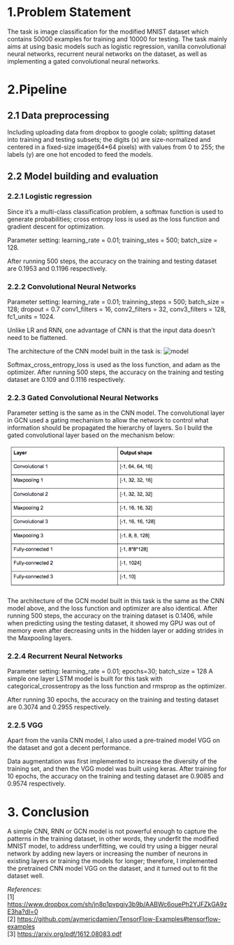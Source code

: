 # 1.Problem Statement
The task is image classification for the modified MNIST dataset which contains 50000 examples for training and 10000 for testing. The task mainly aims at using basic models such as logistic regression, vanilla convolutional neural networks, recurrent neural networks on the dataset, as well as implementing a gated convolutional neural networks.  

# 2.Pipeline
## 2.1 Data preprocessing 
Including uploading data from dropbox to google colab; 
splitting dataset into training and testing subsets; 
the digits (x) are size-normalized and centered in a fixed-size image(64*64 pixels) with values from 0 to 255; the labels (y) are one hot encoded to feed the models.

## 2.2 Model building and evaluation
### 2.2.1 Logistic regression

Since it’s a multi-class classification problem, a softmax function is used to generate probabilities; cross entropy loss is used as the loss function and gradient descent for optimization.  

Parameter setting: learning_rate = 0.01; training_stes = 500; batch_size = 128.

After running 500 steps, the accuracy on the training and testing dataset are 0.1953 and  0.1196 respectively.

### 2.2.2 Convolutional Neural Networks

Parameter setting: learning_rate = 0.01; trainning_steps = 500; batch_size = 128; dropout = 0.7
conv1_filters = 16, conv2_filters = 32, conv3_filters = 128, fc1_units = 1024.

Unlike LR and RNN, one advantage of CNN is that the input data doesn’t need to be flattened.

The architecture of the CNN model built in the task is: 
![model](/images/logo.png)

Softmax_cross_entropy_loss is used as the loss function, and adam as the optimizer. After running 500 steps, the accuracy on the training and testing dataset are 0.109 and  0.1116 respectively.  

### 2.2.3 Gated Convolutional Neural Networks

Parameter setting is the same as in the CNN model.
The convolutional layer in GCN used a gating mechanism to allow the network to control what information should be propagated the hierarchy of layers. So I build the gated convolutional layer based on the mechanism below:

![CNN architecture](https://github.com/fangyiyu/Fangyi_Yu_Modified_MNIST/blob/master/CNN%20architecture.png)

The architecture of the GCN model built in this task is the same as the CNN model above, and the loss function and optimizer are also identical. After running 500 steps, the accuracy on the training dataset is 0.1406, while when predicting using the testing dataset, it showed my GPU was out of memory even after decreasing units in the hidden layer or adding strides in the Maxpooling layers.  

### 2.2.4 Recurrent Neural Networks

Parameter setting: learning_rate = 0.01; epochs=30; batch_size = 128
A simple one layer LSTM model is built for this task with categorical_crossentropy as the loss function and rmsprop as  the optimizer.

After running 30 epochs, the accuracy on the training and testing dataset are 0.3074 and  0.2955 respectively.

### 2.2.5 VGG

Apart from the vanila CNN model, I also used a pre-trained model VGG on the dataset and got a decent performance.

Data augmentation was first implemented to increase the diversity of the training set, and then the VGG model was built using keras. After training for 10 epochs, the accuracy on the training and testing dataset are 0.9085 and  0.9574 respectively.

# 3. Conclusion

A simple CNN, RNN or GCN model is not powerful enough to capture the patterns in the training dataset, in other words, they underfit the modified MNIST model, to address underfitting, we could try using a bigger neural network by adding new layers or increasing the number of neurons in existing layers or training the models for longer; therefore, I implemented the pretrained CNN model VGG on the dataset, and it turned out to fit the dataset well. 

*References:*  
[1] https://www.dropbox.com/sh/jn8p1pvpgjy3b9b/AABWc6ouePh2YJFZkGA9zE3ha?dl=0  
[2] https://github.com/aymericdamien/TensorFlow-Examples#tensorflow-examples  
[3] https://arxiv.org/pdf/1612.08083.pdf
